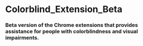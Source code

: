 # Colorblind_Extension_Beta

### Beta version of the Chrome extensions that provides assistance for people with colorblindness and visual impairments. 
